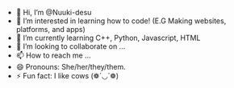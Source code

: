 - 👋 Hi, I’m @Nuuki-desu
- 👀 I’m interested in learning how to code! (E.G Making websites, platforms, and apps)
- 🌱 I’m currently learning C++, Python, Javascript, HTML
- 💞️ I’m looking to collaborate on ...
- 📫 How to reach me ...
- 😄 Pronouns: She/her/they/them. 
- ⚡ Fun fact: I like cows (❁´◡`❁)

<!---
Nuuki-desu/Nuuki-desu is a ✨ special ✨ repository because its `README.md` (this file) appears on your GitHub profile.
You can click the Preview link to take a look at your changes.
--->
